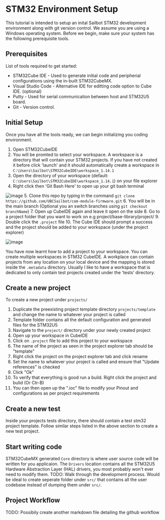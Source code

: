 # STM32 Environment Setup
This tutorial is intended to setup an inital Sailbot STM32 development environment along with git version control. We assume you are using a Windows operating system. Before we begin, make sure your system has the following prerequisite tools.
## Prerequisites
List of tools required to get started:
- STM32Cube IDE - Used to generate initial code and peripherial configurations using the in-built STM32CubeMX.
- Visual Studio Code - Alternative IDE for editting code option to Cube IDE. (optional)
- Putty - Used for serial communication between host and STM32U5 board.
- Git - Version control.

## Initial Setup
Once you have all the tools ready, we can begin initializing you coding environment.
1. Open STM32CubeIDE
2. You will be promted to select your workspace. A workspace is a directory that will contain your STM32 projects. If you have not created it before click 'launch' and it should automatically create a workspace in ``C:\Users\Sailbot\STM32CubeIDE\workspace_1.14.1``
3. Open the directory of your workspace (default: ```C:\Users\Sailbot\STM32CubeIDE\workspace_1.14.1```) on your file explorer
4. Right click then 'Git Bash Here' to open up your git bash terminal

![image](https://github.com/UBCSailbot/com-module-firmware/assets/71032077/d07fd6f6-2b90-4bb4-9f1c-92c2c5dd0344)
5. Clone this repo by typing in the command ```git clone https://github.com/UBCSailbot/com-module-firmware.git```
6. You will be in the main branch (Optional you an switch branches using ```git checkout branchName```)
7. Open up CubeIDE again and leave it open on the side
8. Go to a project folder that you want to work on e.g project/base-library/project/
9. Double click the ```.project``` file
10. The Cube IDE should prompt a success and the project should be added to your workspace (under the project explorer)

![image](https://github.com/UBCSailbot/com-module-firmware/assets/71032077/9cea3738-9b28-42d3-a595-6867d5e13b06)

You have now learnt how to add a project to your workspace. You can create multiple workspaces in STM32 CubeIDE. A workplace can contain projects from any location on your local device and the mapping is stored inside the ```.metadata``` directory. Usually I like to have a workspace that is dedicated to only contain test projects created under the 'tests' directory.

## Create a new project
To create a new project under ```projects/``` 
1. Duplicate the preexisting project template directory ```projects/template``` and change the name to whatever your project is called
2. Template folder contains all the default configuration and generated files for the STM32U5
3. Navigate to the ```project/``` directory under your newly created project
4. Open up your workspace in CubeIDE
5. Click on ```.project``` file to add this project to your workspace
6. The name of the project as seen in the project explorer tab should be "template"
7. Right click the project on the project explorer tab and click rename
8. Set the name to whatever your project is called and ensure that "Update references" is checked
9. Click "Ok"
10. To verify that everything is good run a build. Right click the project and bulid (Or Ctr-B)
11. You can then open up the ".ioc" file to modify your Pinout and configurations as per project requirements

## Create a new test
Inside your projects tests directory, there should contain a test stm32 project template. Follow similar steps listed in the above section to create a new test project.

## Start writing code
STM32CubeMX generated ```Core``` directory is where user source code will be written for you applicaion. The ```Drivers``` location contains all the STM32U5 Hardware Abstraction Layer (HAL) drivers, you most probably won't ever need to modify them. 
TODO: Walk through the development process. Would be ideal to create seperate folder under ```src/``` that contains all the user codebase instead of dumping them under ```src/```.


## Project Workflow
TODO: Possibily create another markdown file detailing the github workflow



 

